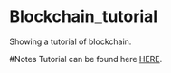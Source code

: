 # Blockchain_tutorial
Showing a tutorial of blockchain.

#Notes
Tutorial can be found here [HERE](https://hackernoon.com/learn-blockchains-by-building-one-117428612f46).
